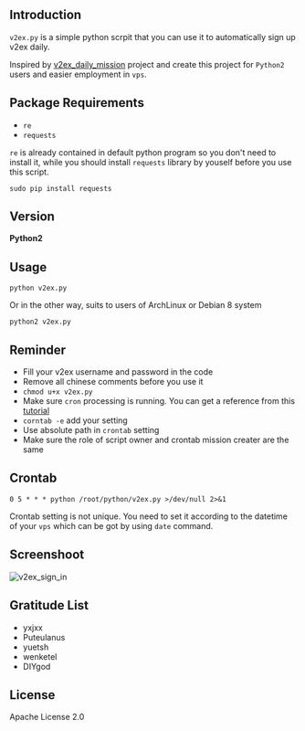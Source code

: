 ## Introduction ##

`v2ex.py` is a simple python scrpit that you can use it to automatically sign up v2ex daily.

Inspired by [v2ex\_daily\_mission](https://github.com/yxjxx/v2ex_daily_mission) project and create this project for `Python2` users and easier employment in `vps`.



## Package Requirements ##


* `re`
* `requests`

`re` is already contained in default python program so you don't need to install it, while you should install `requests` library by youself before you use this script.

	sudo pip install requests
	
## Version

**Python2**

## Usage ##

	python v2ex.py
	
Or in the other way, suits to users of ArchLinux or  Debian 8 system
	
	python2 v2ex.py
	

## Reminder ##

* Fill your v2ex username and password in the code
* Remove all chinese comments before you use it
* `chmod u+x v2ex.py`
* Make sure `cron` processing is running. You can get a reference from this [tutorial](http://www.cyberciti.biz/faq/howto-linux-unix-start-restart-cron/)
* `corntab -e` add your setting
* Use absolute path in `crontab` setting
* Make sure the role of script owner and crontab mission creater are the same


## Crontab ##

	0 5 * * * python /root/python/v2ex.py >/dev/null 2>&1
	
Crontab setting is not unique. You need to set it according to the datetime of your `vps` which can be got by using `date` command.

## Screenshoot ##
![v2ex_sign_in](http://7o52g5.com1.z0.glb.clouddn.com/屏幕快照%202015-12-11%20下午5.13.28.jpg)

## Gratitude List ##

* yxjxx
* Puteulanus
* yuetsh
* wenketel
* DIYgod

## License ##

Apache License 2.0
